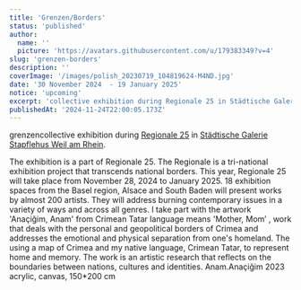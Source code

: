 ```yaml
---
title: 'Grenzen/Borders'
status: 'published'
author:
  name: ''
  picture: 'https://avatars.githubusercontent.com/u/179383349?v=4'
slug: 'grenzen-borders'
description: ''
coverImage: '/images/polish_20230719_104819624-M4ND.jpg'
date: '30 November 2024  - 19 January 2025'
notice: 'upcoming'
excerpt: 'collective exhibition during Regionale 25 in Städtische Galerie Stapflehus Weil am Rhein'
publishedAt: '2024-11-24T22:00:05.173Z'
---
```


grenzencollective exhibition during [Regionale 25](https://regionale.org/) in [Städtische Galerie Stapflehus Weil am Rhein](https://www.stapflehus.de/ausstellung/aktuell/a.htm).

The exhibition is a part of Regionale 25. The Regionale is a tri-national exhibition project that transcends national borders. This year, Regionale 25 will take place from November 28, 2024 to January 2025. 18 exhibition spaces from the Basel region, Alsace and South Baden will present works by almost 200 artists. They will address burning contemporary issues in a variety of ways and across all genres. I take part with the artwork 'Anaçiğim, Anam' from Crimean Tatar language means 'Mother, Mom’ , work that deals with the personal and geopolitical borders of Crimea and addresses the emotional and physical separation from one's homeland. The using a map of Crimea and my native language, Crimean Tatar, to represent home and memory. The work is an artistic research that reflects on the boundaries between nations, cultures and identities. Anam.Anaçiğim 2023 acrylic, canvas, 150\*200 cm